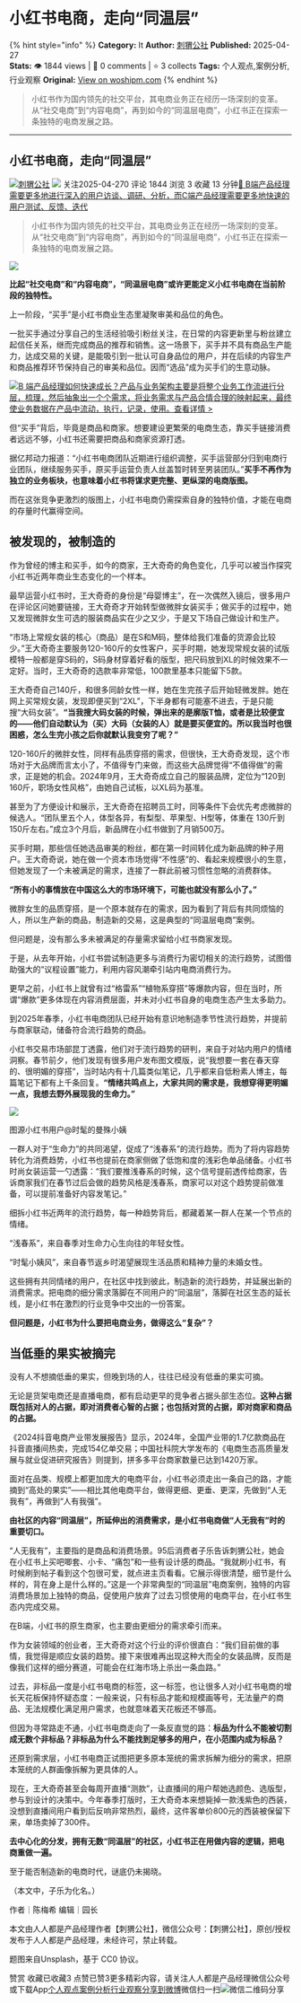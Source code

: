 # 小红书电商，走向“同温层”
{% hint style="info" %}
**Category:** It
**Author:** [刺猬公社](https://www.woshipm.com/u/1271302)
**Published:** 2025-04-27  
**Stats:** 👁️ 1844 views | 💬 0 comments | ⭐ 3 collects
**Tags:** 个人观点,案例分析,行业观察
**Original:** [View on woshipm.com](https://www.woshipm.com/it/6210643.html)
{% endhint %}
> 小红书作为国内领先的社交平台，其电商业务正在经历一场深刻的变革。从“社交电商”到“内容电商”，再到如今的“同温层电商”，小红书正在探索一条独特的电商发展之路。

---

## 小红书电商，走向“同温层”

[![](https://image.woshipm.com/wp-files/2021/05/OeH9NDGwaotxmOXGo42L.jpg!/both/72x72)](https://www.woshipm.com/u/1271302)[刺猬公社](https://www.woshipm.com/u/1271302) ![](https://static.woshipm.com/tag/1122_1@2x.png) 关注2025-04-270 评论 1844 浏览 3 收藏 13 分钟[🔗 B端产品经理需要更多地进行深入的用户访谈、调研、分析，而C端产品经理需要更多地快速的用户测试、反馈、迭代](https://ke.qidianla.com/courses/bcpm)

> 小红书作为国内领先的社交平台，其电商业务正在经历一场深刻的变革。从“社交电商”到“内容电商”，再到如今的“同温层电商”，小红书正在探索一条独特的电商发展之路。

![](https://image.woshipm.com/2024/09/26/e5c6effa-7bdd-11ef-8724-00163e142b65.png)

**比起“社交电商”和“内容电商”，“同温层电商”或许更能定义小红书电商在当前阶段的独特性。**

上一阶段，“买手”是小红书商业生态里凝聚审美和品位的角色。

一批买手通过分享自己的生活经验吸引粉丝关注，在日常的内容更新里与粉丝建立起信任关系，继而完成商品的推荐和销售。这一场景下，买手并不具有商品生产能力，达成交易的关键，是能吸引到一批认可自身品位的用户，并在后续的内容生产和商品推荐环节保持自己的审美和品位。因而“选品”成为买手们的生意动脉。

[![](https://image.woshipm.com/2023/08/02/a53a469e-30e3-11ee-88e7-00163e0b5ff3.png)B 端产品经理如何快速成长？产品与业务架构主要是将整个业务工作流进行分层，梳理，然后抽象出一个个需求，将业务需求与产品合情合理的映射起来，最终使业务数据在产品中流动，执行，记录，使用。查看详情 >](https://ke.qidianla.com/courses/bcpm)

但“买手”背后，毕竟是商品和商家。想要建设更繁荣的电商生态，靠买手链接消费者远远不够，小红书还需要把商品和商家资源打透。

据亿邦动力报道：“小红书电商团队近期进行组织调整，买手运营部分归到电商行业团队，继续服务买手，原买手运营负责人丝盖暂时转至男装团队。”**买手不再作为独立的业务板块，也意味着小红书将谋求更完整、更纵深的电商版图。**

而在这张竞争更激烈的版图上，小红书电商仍需探索自身的独特价值，才能在电商的存量时代赢得空间。

## 被发现的，被制造的

作为曾经的博主和买手，如今的商家，王大奇奇的角色变化，几乎可以被当作探究小红书近两年商业生态变化的一个样本。

最早运营小红书时，王大奇奇的身份是“母婴博主”，在一次偶然入镜后，很多用户在评论区问她要链接，王大奇奇才开始转型做微胖女装买手；做买手的过程中，她又发现微胖女生可选的服装商品实在少之又少，于是又下场自己做设计和生产。

“市场上常规女装的核心（商品）是在S和M码，整体给我们准备的货源会比较少。”王大奇奇主要服务120-160斤的女性客户，买手时期，她发现常规女装的试版模特一般都是穿S码的，S码身材穿着好看的版型，把尺码放到XL的时候效果不一定好。当时，王大奇奇的选款率非常低，100款里基本只能留下5款。

王大奇奇自己140斤，和很多同龄女性一样，她在生完孩子后开始轻微发胖。她在网上买常规女装，发现即便买到“2XL”，下半身都有可能塞不进去，于是只能搜“大码女装”。**“当我搜大码女装的时候，弹出来的是廓版T恤，或者是比较便宜的——他们自动默认为（买）大码（女装的人）就是要买便宜的。所以我当时也很困惑，怎么生完小孩之后你就默认我变穷了呢？”**

120-160斤的微胖女性，同样有品质穿搭的需求，但很快，王大奇奇发现，这个市场对于大品牌而言太小了，不值得专门来做，而这些大品牌觉得“不值得做”的需求，正是她的机会。2024年9月，王大奇奇成立自己的服装品牌，定位为“120到160斤，职场女性风格”，由她自己试板，以XL码为基准。

甚至为了方便设计和展示，王大奇奇在招聘员工时，同等条件下会优先考虑微胖的候选人。“团队里五个人，体型各异，有梨型、苹果型、H型等，体重在 130斤到150斤左右。”成立3个月后，新品牌在小红书做到了月销500万。

买手时期，那些信任她选品审美的粉丝，都在第一时间转化成为新品牌的种子用户。王大奇奇说，她在做一个资本市场觉得“不性感”的、看起来规模很小的生意，但她发现了一个未被满足的需求，连接了一群此前被习惯性忽略的消费群体。

**“所有小的事情放在中国这么大的市场环境下，可能也就没有那么小了。”**

微胖女生的品质穿搭，是一个原本就存在的需求，因为看到了背后有共同烦恼的人，所以生产新的商品，制造新的交易，这是典型的“同温层电商”案例。

但问题是，没有那么多未被满足的存量需求留给小红书商家发现。

于是，从去年开始，小红书尝试制造更多与消费行为密切相关的流行趋势，试图借助强大的“议程设置”能力，利用内容风潮牵引站内电商消费行为。

更早之前，小红书上就曾有过“格雷系”“植物系穿搭”等爆款内容，但在当时，所谓“爆款”更多体现在内容消费层面，并未对小红书自身的电商生态产生太多助力。

到2025年春季，小红书电商团队已经开始有意识地制造季节性流行趋势，并提前与商家联动，储备符合流行趋势的商品。

小红书交易市场部昆丁透露，他们对于流行趋势的研判，来自于对站内用户的情绪洞察。春节前夕，他们发现有很多用户发布图文模版，说“我想要一套在春天穿的、很明媚的穿搭”，当时站内有十几篇类似笔记，几乎都来自低粉素人博主，每篇笔记下都有上千条回复。**“情绪共鸣点上，大家共同的需求是，我想穿得更明媚一点，我想去野外展现我的生命力。”**

![](https://image.woshipm.com/2025/04/25/a3b6c0e6-21d6-11f0-b1a0-00163e09d72f.png)

图源小红书用户@时髦的曼殊小姨

一群人对于“生命力”的共同渴望，促成了“浅春系”的流行趋势。而为了将内容趋势转化为消费趋势，小红书也提前在商家侧做了低饱和度的浅彩色单品储备。小红书时尚女装运营一勺透露：“我们要推浅春系的时候，这个信号提前透传给商家，告诉商家我们在春节过后会做的趋势风格是浅春系，商家可以对这个趋势提前做准备，可以提前准备好内容发笔记。”

细拆小红书近两年的流行趋势，每一种趋势背后，都藏着某一群人在某一个节点的情绪。

“浅春系”，来自春季对生命力心生向往的年轻女性。

“时髦小姨风”，来自春节返乡时渴望展现生活品质和精神力量的未婚女性。

这些拥有共同情绪的用户，在社区中找到彼此，制造新的流行趋势，并延展出新的消费需求。把电商的细分需求落脚在不同用户的“同温层”，落脚在社区生态的延长线，是小红书在激烈的行业竞争中交出的一份答案。

**但问题是，小红书为什么要把电商业务，做得这么“复杂”？**

## 当低垂的果实被摘完

没有人不想摘低垂的果实，但晚到场的人，往往已经没有低垂的果实可摘。

无论是货架电商还是直播电商，都有启动更早的竞争者占据头部生态位。**这种占据既包括对人的占据，即对消费者心智的占据；也包括对货的占据，即对商家和商品的占据。**

《2024抖音电商产业带发展报告》显示，2024年，全国产业带的1.7亿款商品在抖音直播间热卖，完成154亿单交易；中国社科院大学发布的《电商生态高质量发展与就业促进研究报告》则提到，拼多多平台商家数量已达到1420万家。

面对在品类、规模上都更加庞大的电商平台，小红书必须走出一条自己的路，才能摘到“高处的果实”——相比其他电商平台，做得更细、更垂、更深，先做到“人无我有”，再做到“人有我强”。

**由社区的内容“同温层”，所延伸出的消费需求，是小红书电商做“人无我有”时的重要切口。**

“人无我有”，主要指的是商品和消费场景。95后消费者子乐告诉刺猬公社，她会在小红书上买吧唧套、小卡、“痛包”和一些有设计感的商品。“我就刷小红书，有时候刷到帖子看到这个包很可爱，就点进主页看看。它展示得很清楚，细节是什么样的，背在身上是什么样的。”这是一个非常典型的“同温层”电商案例，独特的内容消费场景加上独特的商品，促使用户放弃了过去习惯使用的电商平台，在小红书生态内完成交易。

在B端，小红书的原生商家，也主要由更细分的需求牵引而来。

作为女装领域的创业者，王大奇奇对这个行业的评价很直白：“我们目前做的事情，我觉得是顺应女装的趋势。接下来很难再出现这种大而全的女装品牌，反而是像我们这样的细分赛道，可能会在红海市场上杀出一条血路。”

过去，非标品一度是小红书电商的标签，这一标签，也让很多人对小红书电商的增长天花板保持怀疑态度：一般来说，只有标品才能和规模画等号，无法量产的商品、无法规模化满足用户需求，也就意味着天花板还不够高。

但因为寻常路走不通，小红书电商走向了一条反直觉的路：**标品为什么不能被切割成无数个非标品？非标品为什么不能找到足够多的用户，在小范围内成为标品？**

还原到需求层，小红书电商正试图把更多原本笼统的需求拆解为细分的需求，把原本笼统的人群画像拆解为更具体的人。

现在，王大奇奇甚至会每周开直播“测款”，让直播间的用户帮她选颜色、选版型，参与到设计的决策中。今年春季打版时，王大奇奇本来想毙掉一款浅紫色的西装，没想到直播间用户看到后反响非常热烈，最终，这件客单价800元的西装被保留下来，单场卖掉了300件。

**去中心化的分发，拥有无数“同温层”的社区，小红书正在用做内容的逻辑，把电商重做一遍。**

至于能否制造新的电商时代，谜底仍未揭晓。

（本文中，子乐为化名。）

作者｜陈梅希 编辑｜园长

本文由人人都是产品经理作者【刺猬公社】，微信公众号：【刺猬公社】，原创/授权 发布于人人都是产品经理，未经许可，禁止转载。

题图来自Unsplash，基于 CC0 协议。

赞赏 收藏已收藏3 点赞已赞3更多精彩内容，请关注人人都是产品经理微信公众号或下载App[个人观点](https://www.woshipm.com/tag/%e4%b8%aa%e4%ba%ba%e8%a7%82%e7%82%b9)[案例分析](https://www.woshipm.com/tag/%e6%a1%88%e4%be%8b%e5%88%86%e6%9e%90)[行业观察](https://www.woshipm.com/tag/%e8%a1%8c%e4%b8%9a%e8%a7%82%e5%af%9f)[分享到微博](https://service.weibo.com/share/share.php?appkey=2775287854&title=小红书电商，走向“同温层”&url=https://www.woshipm.com/it/6210643.html&pic=https://image.woshipm.com/2024/09/26/e5c6effa-7bdd-11ef-8724-00163e142b65.png)微信扫一扫![微信二维码](https://api.pwmqr.com/qrcode/create/?url=https://www.woshipm.com/it/6210643.html)分享